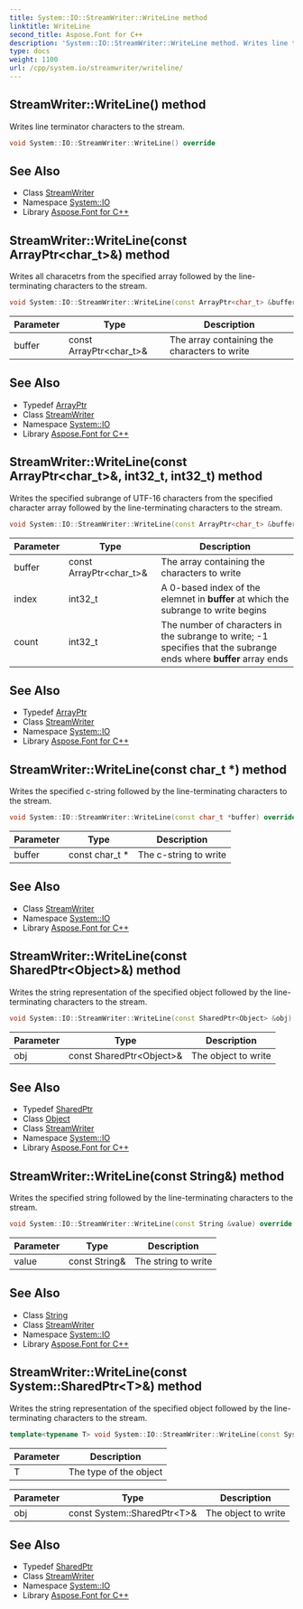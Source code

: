 ```yaml
---
title: System::IO::StreamWriter::WriteLine method
linktitle: WriteLine
second_title: Aspose.Font for C++
description: 'System::IO::StreamWriter::WriteLine method. Writes line terminator characters to the stream in C++.'
type: docs
weight: 1100
url: /cpp/system.io/streamwriter/writeline/
---
```

## StreamWriter::WriteLine() method


Writes line terminator characters to the stream.

```cpp
void System::IO::StreamWriter::WriteLine() override
```

## See Also

* Class [StreamWriter](../)
* Namespace [System::IO](../../)
* Library [Aspose.Font for C++](../../../)
## StreamWriter::WriteLine(const ArrayPtr\<char_t\>\&) method


Writes all characetrs from the specified array followed by the line-terminating characters to the stream.

```cpp
void System::IO::StreamWriter::WriteLine(const ArrayPtr<char_t> &buffer) override
```


| Parameter | Type | Description |
| --- | --- | --- |
| buffer | const ArrayPtr\<char_t\>\& | The array containing the characters to write |

## See Also

* Typedef [ArrayPtr](../../../system/arrayptr/)
* Class [StreamWriter](../)
* Namespace [System::IO](../../)
* Library [Aspose.Font for C++](../../../)
## StreamWriter::WriteLine(const ArrayPtr\<char_t\>\&, int32_t, int32_t) method


Writes the specified subrange of UTF-16 characters from the specified character array followed by the line-terminating characters to the stream.

```cpp
void System::IO::StreamWriter::WriteLine(const ArrayPtr<char_t> &buffer, int32_t index, int32_t count) override
```


| Parameter | Type | Description |
| --- | --- | --- |
| buffer | const ArrayPtr\<char_t\>\& | The array containing the characters to write |
| index | int32_t | A 0-based index of the elemnet in **buffer** at which the subrange to write begins |
| count | int32_t | The number of characters in the subrange to write; -1 specifies that the subrange ends where **buffer** array ends |

## See Also

* Typedef [ArrayPtr](../../../system/arrayptr/)
* Class [StreamWriter](../)
* Namespace [System::IO](../../)
* Library [Aspose.Font for C++](../../../)
## StreamWriter::WriteLine(const char_t *) method


Writes the specified c-string followed by the line-terminating characters to the stream.

```cpp
void System::IO::StreamWriter::WriteLine(const char_t *buffer) override
```


| Parameter | Type | Description |
| --- | --- | --- |
| buffer | const char_t * | The c-string to write |

## See Also

* Class [StreamWriter](../)
* Namespace [System::IO](../../)
* Library [Aspose.Font for C++](../../../)
## StreamWriter::WriteLine(const SharedPtr\<Object\>\&) method


Writes the string representation of the specified object followed by the line-terminating characters to the stream.

```cpp
void System::IO::StreamWriter::WriteLine(const SharedPtr<Object> &obj) override
```


| Parameter | Type | Description |
| --- | --- | --- |
| obj | const SharedPtr\<Object\>\& | The object to write |

## See Also

* Typedef [SharedPtr](../../../system/sharedptr/)
* Class [Object](../../../system/object/)
* Class [StreamWriter](../)
* Namespace [System::IO](../../)
* Library [Aspose.Font for C++](../../../)
## StreamWriter::WriteLine(const String\&) method


Writes the specified string followed by the line-terminating characters to the stream.

```cpp
void System::IO::StreamWriter::WriteLine(const String &value) override
```


| Parameter | Type | Description |
| --- | --- | --- |
| value | const String\& | The string to write |

## See Also

* Class [String](../../../system/string/)
* Class [StreamWriter](../)
* Namespace [System::IO](../../)
* Library [Aspose.Font for C++](../../../)
## StreamWriter::WriteLine(const System::SharedPtr\<T\>\&) method


Writes the string representation of the specified object followed by the line-terminating characters to the stream.

```cpp
template<typename T> void System::IO::StreamWriter::WriteLine(const System::SharedPtr<T> &obj)
```


| Parameter | Description |
| --- | --- |
| T | The type of the object |

| Parameter | Type | Description |
| --- | --- | --- |
| obj | const System::SharedPtr\<T\>\& | The object to write |

## See Also

* Typedef [SharedPtr](../../../system/sharedptr/)
* Class [StreamWriter](../)
* Namespace [System::IO](../../)
* Library [Aspose.Font for C++](../../../)
